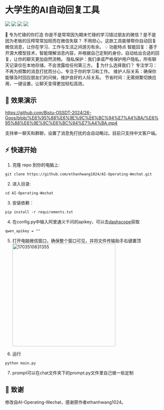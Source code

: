 # 大学生的AI自动回复工具

<p align="left">
    <a href="./LICENSE"><img src="https://img.shields.io/badge/license-GNU-dfd.svg"></a>
    <a href=""><img src="https://img.shields.io/badge/series-AI_Operating-yellow.svg"></a>
    <a href=""><img src="https://img.shields.io/badge/python-3.9+-aff.svg"></a>
    <a href=""><img src="https://img.shields.io/badge/os-windows-pink.svg"></a>
</p>

🌟 专为忙碌的你打造
你是不是常常因为期末忙碌的学习错过朋友的微信？是不是因为老板的压榨常常加班而在微信失联？
不用担心，这款工具能够帮你自动回复微信消息，让你在学习、工作与生活之间游刃有余。
💡 功能特点
智能回复：基于开源大模型技术，智能理解消息内容，并根据自己定制的身份，自动给出合适的回复，让你的聊天更加自然流畅。
隐私保护：我们承诺严格保护用户隐私，所有聊天记录仅在本地存储，不会泄露给任何第三方。
🎉 为什么选择我们？
专注学习：不再为频繁的消息打扰而分心，专注于你的学习和工作。
维护人际关系：确保你能够及时回应朋友们的问候，维护良好的人际关系。
节省时间：无需频繁切换应用，一键设置，让聊天变得更加轻松高效。

## 👀 效果演示  

https://github.com/Bistu-OSSDT-2024/26-Goos/blob/%E6%95%88%E6%9E%9C%E6%BC%94%E7%A4%BA/%E6%95%88%E6%9E%9C%E6%BC%94%E7%A4%BA.mp4


支持单一聊天和群聊，设置了消息免打扰的会自动略过。目前只支持中文客户端。
## ⚡ 快速开始
1. 克隆 repo 到你的电脑上:
```
git clone https://github.com/ethanhwang1024/AI-Operating-Wechat.git
```
2. 进入目录:
```
cd AI-Operating-Wechat
```
3. 安装依赖：
```
pip install -r requirements.txt
```
4. 在config.py中输入阿里通义千问的apikey，可以去[dashscope](https://dashscope.aliyun.com/)获取
```
qwen_apikey = ""
```
5. 打开电脑微信窗口，确保整个窗口可见，并将文件传输助手右键置顶  
   <img width="336" alt="1703510831355" src="https://github.com/ethanhwang1024/AI-Operating-Wechat/assets/89822193/40a3335e-4578-4ea5-a14e-45b7aed38d34">
  
6. 运行   
```
python main.py
```
7. prompt可以在chat文件夹下的prompt.py文件里自己做一些定制


## 📣 致谢

修改自AI-Operating-Wechat，感谢原作者ethanhwang1024。
